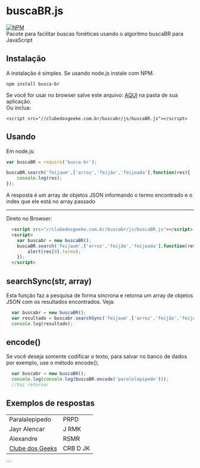 # buscaBR.js
[![NPM](https://nodei.co/npm/sqlite-sync.png?downloads=true&downloadRank=true)](https://nodei.co/npm/sqlite-sync/)
<br/>
Pacote para facilitar buscas fonéticas usando o algoritmo buscaBR para JavaScript

## Instalação
A instalação é simples. Se usando node.js instale com NPM.
```
npm install busca-br
```

Se você for usar no browser salve este arquivo: <a href="https://raw.githubusercontent.com/JayrAlencar/buscaBR.js/master/browser/buscaBR.js">AQUI</a> na pasta de sua aplicação.
<br/>
Ou inclua:
```
<script src="//clubedosgeeke.com.br/buscabr/js/buscaBR.js"></script>
```

## Usando
Em node.js:
```js
var buscaBR = require('busca-br');

buscaBR.search('feijaum',['arroz','feijão','feijoada'],function(res){
	console.log(res);
});

```
A resposta é um array de objetos JSON informando o termo encontrado e o index que ele está no array passado
<hr/>
Direto no Browser:

```html
  <script src="//clubedosgeeke.com.br/buscabr/js/buscaBR.js"></script>
  <script>
    var buscabr = new buscaBR();
    buscaBR.search('feijaum',['arroz','feijão','feijoada'],function(res){
    	alert(res[0].termo);
    });
  </script>
```
## searchSync(str, array)
Esta função faz a pesquisa de forma sincrona e retorna um array de objetos JSON com os resultados encontrados. Veja:
```js
  var buscabr = new buscaBR();
  var resultado = buscabr.searchSync('feijaum',['arroz','feijão','feijoada']);
  console.log(resultado);
```

## encode()
Se você deseja somente codificar o texto, para salvar no banco de dados por exemplo, use o método encode();
```js
  var buscabr = new buscaBR();
  console.log(console.log(buscaBR.encode('paralelepipedo')));
  //Vai retornar 
```  
## Exemplos de respostas
<table>
  <tr>
    <td>Paralalepipedo</td>
    <td>PRPD</td>
  </tr>
  <tr>
    <td>Jayr Alencar</td>
    <td>J RMK</td>
  </tr>
  <tr>
    <td>Alexandre</td>
    <td>RSMR</td>
  </tr>
   <tr>
    <td><a href="//clubedosgeeks.com.br">Clube dos Geeks</a></td>
    <td>CRB D JK</td>
  </tr>
</table>
```
